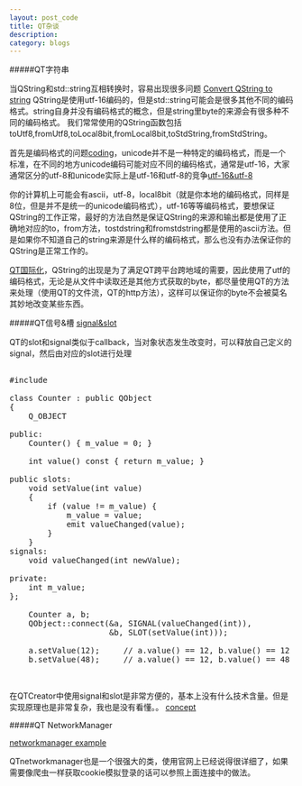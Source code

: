 ```yaml
---
layout: post_code
title: QT杂谈
description: 
category: blogs
---
```


#####QT字符串

当QString和std::string互相转换时，容易出现很多问题
[Convert QString to string](http://stackoverflow.com/questions/4214369/how-to-convert-qstring-to-stdstring)
QString是使用utf-16编码的，但是std::string可能会是很多其他不同的编码格式。string自身并没有编码格式的概念，但是string里byte的来源会有很多种不同的编码格式。
我们常常使用的QString函数包括toUtf8,fromUtf8,toLocal8bit,fromLocal8bit,toStdString,fromStdString。

首先是编码格式的问题[coding](http://stackoverflow.com/questions/700187/unicode-utf-ascii-ansi-format-differences)，unicode并不是一种特定的编码格式，而是一个标准，在不同的地方unicode编码可能对应不同的编码格式，通常是utf-16，大家通常区分的utf-8和unicode实际上是utf-16和utf-8的竞争[utf-16&utf-8](http://stackoverflow.com/questions/4655250/difference-between-utf-8-and-utf-16)

你的计算机上可能会有ascii，utf-8，local8bit（就是你本地的编码格式，同样是8位，但是并不是统一的unicode编码格式），utf-16等等编码格式，要想保证QString的工作正常，最好的方法自然是保证QString的来源和输出都是使用了正确地对应的to，from方法，tostdstring和fromstdstring都是使用的ascii方法。但是如果你不知道自己的string来源是什么样的编码格式，那么也没有办法保证你的QString是正常工作的。

[QT国际化](http://www.kuqin.com/qtdocument/i18n.html)，QString的出现是为了满足QT跨平台跨地域的需要，因此使用了utf的编码格式，无论是从文件中读取还是其他方式获取的byte，都尽量使用QT的方法来处理（使用QT的文件流，QT的http方法），这样可以保证你的byte不会被莫名其妙地改变某些东西。



#####QT信号&槽
[signal&slot](http://doc.qt.io/qt-4.8/signalsandslots.html)

QT的slot和signal类似于callback，当对象状态发生改变时，可以释放自己定义的signal，然后由对应的slot进行处理

<pre class="brush: cpp">

#include <QObject>

class Counter : public QObject
{
    Q_OBJECT

public:
    Counter() { m_value = 0; }

    int value() const { return m_value; }

public slots:
    void setValue(int value)
    {
        if (value != m_value) {
            m_value = value;
            emit valueChanged(value);
        }
    }
signals:
    void valueChanged(int newValue);

private:
    int m_value;
};

    Counter a, b;
    QObject::connect(&a, SIGNAL(valueChanged(int)),
                     &b, SLOT(setValue(int)));

    a.setValue(12);     // a.value() == 12, b.value() == 12
    b.setValue(48);     // a.value() == 12, b.value() == 48


</pre>



在QTCreator中使用signal和slot是非常方便的，基本上没有什么技术含量。但是实现原理也是非常复杂，我也是没有看懂。。
[concept](http://woboq.com/blog/how-qt-signals-slots-work.html)

#####QT NetworkManager

[networkmanager example](http://stackoverflow.com/questions/4509441/qt-http-post-issue-when-server-requires-cookies)

QTnetworkmanager也是一个很强大的类，使用官网上已经说得很详细了，如果需要像爬虫一样获取cookie模拟登录的话可以参照上面连接中的做法。
